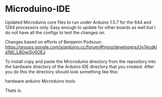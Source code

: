# Microduino-IDE
Updated Microduino core files to run under Arduino 1.5.7 for the 644 and 1284 processors only. Easy enough to update for other boards as well but I do not have all the configs to test the changes on.

Changes based on efforts of Benjamin Podszun: https://groups.google.com/a/arduino.cc/forum/#!msg/developers/Uy7ecdkIa1M/_L8GwjSy0OEJ

To install copy and paste the Mricroduino directory from the repository into the hardware directory of the Arduino IDE directory that you created.  After you do this the directory should look something like this:

hardware
  arduino
  Microduino
  tools
  
  Thats is.  
